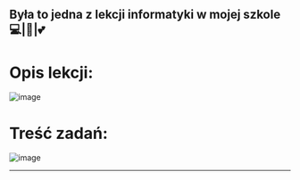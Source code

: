 Była to jedna z lekcji informatyki w mojej szkole 💻|🐍|💕
-----------------------------------------------------------------------------------------------------------------------
<h1>Opis lekcji:</h1>

   ![image](https://user-images.githubusercontent.com/65869511/130832057-41f3b322-ade5-45bd-bad9-a085ad17a603.png)

<h1>Treść zadań:</h1>   

   ![image](https://user-images.githubusercontent.com/65869511/130832127-59d0cb50-58c5-40ba-99d8-43f2c93d2b9e.png)

-----------------------------------------------------------------------------------------------------------------------
